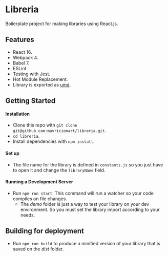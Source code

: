 # Libreria
Boilerplate project for making libraries using React.js.


## Features
* React 16.
* Webpack 4.
* Babel 7.
* ESLint
* Testing with Jest.
* Hot Module Replacement.
* Library is exported as [umd](https://github.com/umdjs/umd).


## Getting Started

#### Installation
*  Clone this repo with `git clone git@github.com:mavriciomart/libreria.git`.
* `cd libreria`.
* Install dependencies with `npm install`.


#### Set up
* The file name for the library is defined in `constants.js` so you just have to open it and change the `libraryName` field.


#### Running a Development Server  
* Run  `npm run start`. This command will run a watcher so your code compiles on file changes.
    * The _demo_ folder is just a way to test your library on your dev environment. So you must set the library import according to your needs.


## Building for deployment
* Run `npm run build` to produce a minified version of your library that is saved on the _dist_ folder.
